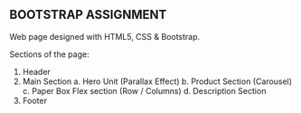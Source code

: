 ## BOOTSTRAP ASSIGNMENT
Web page designed with HTML5, CSS & Bootstrap.

Sections of the page:
1. Header
2. Main Section
    a. Hero Unit (Parallax Effect)
    b. Product Section (Carousel)
    c. Paper Box Flex section (Row / Columns)
    d. Description Section
3. Footer